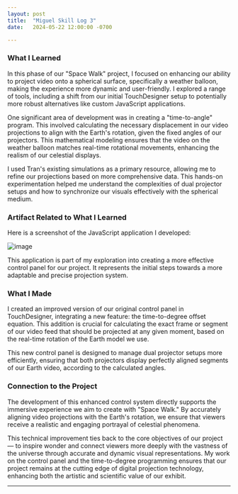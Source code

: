 ```yaml
---
layout: post
title:  "Miguel Skill Log 3"
date:   2024-05-22 12:00:00 -0700

---
```


### What I Learned

In this phase of our "Space Walk" project, I focused on enhancing our ability to project video onto a spherical surface, specifically a weather balloon, making the experience more dynamic and user-friendly. I explored a range of tools, including a shift from our initial TouchDesigner setup to potentially more robust alternatives like custom JavaScript applications.

One significant area of development was in creating a "time-to-angle" program. This involved calculating the necessary displacement in our video projections to align with the Earth's rotation, given the fixed angles of our projectors. This mathematical modeling ensures that the video on the weather balloon matches real-time rotational movements, enhancing the realism of our celestial displays.

I used Tran's existing simulations as a primary resource, allowing me to refine our projections based on more comprehensive data. This hands-on experimentation helped me understand the complexities of dual projector setups and how to synchronize our visuals effectively with the spherical medium.

### Artifact Related to What I Learned

Here is a screenshot of the JavaScript application I developed:

![image](/engr352/assets/img/mig/javascriptExample.png)

This application is part of my exploration into creating a more effective control panel for our project. It represents the initial steps towards a more adaptable and precise projection system.

### What I Made

I created an improved version of our original control panel in TouchDesigner, integrating a new feature: the time-to-degree offset equation. This addition is crucial for calculating the exact frame or segment of our video feed that should be projected at any given moment, based on the real-time rotation of the Earth model we use.

This new control panel is designed to manage dual projector setups more efficiently, ensuring that both projectors display perfectly aligned segments of our Earth video, according to the calculated angles.

### Connection to the Project

The development of this enhanced control system directly supports the immersive experience we aim to create with "Space Walk." By accurately aligning video projections with the Earth's rotation, we ensure that viewers receive a realistic and engaging portrayal of celestial phenomena.

This technical improvement ties back to the core objectives of our project — to inspire wonder and connect viewers more deeply with the vastness of the universe through accurate and dynamic visual representations. My work on the control panel and the time-to-degree programming ensures that our project remains at the cutting edge of digital projection technology, enhancing both the artistic and scientific value of our exhibit.

---